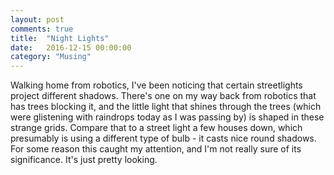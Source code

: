 ```yaml
---
layout: post
comments: true
title:  "Night Lights"
date:   2016-12-15 00:00:00
category: "Musing"
---
```

Walking home from robotics, I've been noticing that certain streetlights project different shadows. There's one on my way back from robotics that has trees blocking it, and the little light that shines through the trees (which were glistening with raindrops today as I was passing by) is shaped in these strange grids. Compare that to a street light a few houses down, which presumably is using a different type of bulb - it casts nice round shadows. For some reason this caught my attention, and I'm not really sure of its significance. It's just pretty looking.
